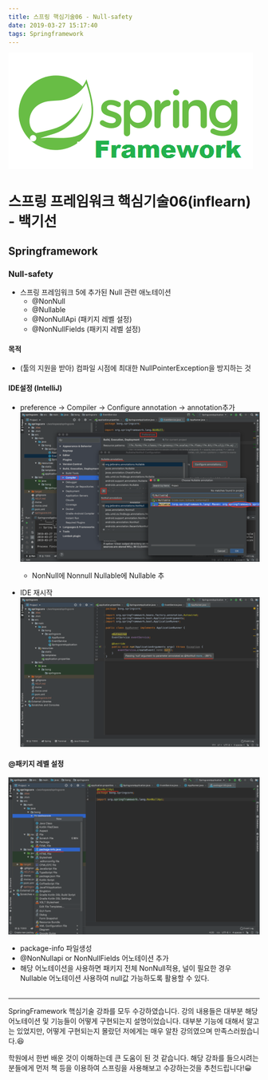 ```yaml
---
title: 스프링 핵심기술06 - Null-safety
date: 2019-03-27 15:17:40
tags: Springframework
---
```

 
![springf](/images/springframwork-logo.png)
# 스프링 프레임워크 핵심기술06(inflearn) - 백기선 
## Springframework

### Null-safety
- 스프링 프레임워크 5에 추가된 Null 관련 애노테이션
    - @NonNull
    - @Nullable
    - @NonNullApi (패키지 레벨 설정)
    - @NonNullFields (패키지 레벨 설정)

#### 목적
- (툴의 지원을 받아) 컴파일 시점에 최대한 NullPointerException을 방지하는 것

#### IDE설정 (IntelliJ)
- preference → Compiler → Configure annotation → annotation추가
![springcore](/images/springc/springcore05-11.png)
    - NonNull에 Nonnull Nullable에 Nullable 추

- IDE 재시작
![springcore](/images/springc/springcore05-12.png)

#### @패키지 레벨 설정
![springcore](/images/springc/springcore05-13.png)
- package-info 파일생성
- @NonNullapi or NonNullFields 어노테이션 추가
- 해당 어노테이션을 사용하면 패키지 전체 NonNull적용, 널이 필요한 경우 Nullable 어노테이션 사용하여 null값 가능하도록 활용할 수 있다.
<br><br>

***
 SpringFramework 핵심기술 강좌를 모두 수강하였습니다.
강의 내용들은 대부분 해당 어노테이션 및 기능들이 어떻게 구현되는지 설명이었습니다.
대부분 기능에 대해서 알고는 있었지만, 어떻게 구현되는지 몰랐던 저에게는 매우 알찬 강의였으며 만족스러웠습니다.😆

 학원에서 한번 배운 것이 이해하는데 큰 도움이 된 것 같습니다. 
해당 강좌를 들으시려는 분들에게 먼저 책 등을 이용하여 스프링을 사용해보고 수강하는것을 추천드립니다!😀
<br><br>
    




